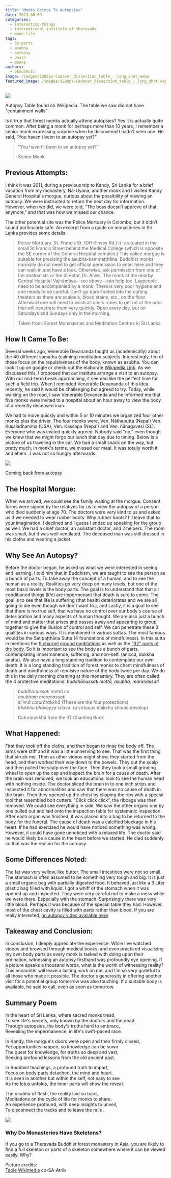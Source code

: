 ```yaml
---
title: "Monks Goings To Autopsies"
date: 2023-08-09
categories: 
  - interesting-things
  - international-institute-of-theravada
  - monk-life
tags: 
  - 32-parts
  - asubha
  - autopsy
  - death
  - monks
authors: 
  - bksubhuti
image: /images/1280px-Cadaver_dissection_table_-_long_shot.webp
featured_image: /images/1280px-Cadaver_dissection_table_-_long_shot.webp
---
```


![](/images/1280px-Cadaver_dissection_table_-_long_shot-1024x710.webp)

Autopsy Table found on Wikipedia. The table we saw did not have "containment walls"

Is it true that forest monks actually attend autopsies? Yes it is actually quite common. After being a monk for perhaps more than 10 years, I remember a senior monk expressing surprise when he discovered I hadn't seen one. He said, “You haven’t been to an autopsy yet?”

> "You haven't been to an autopsy yet?"
> 
> Senior Monk

## Previous Attempts:

I think it was 2011, during a previous trip to Kandy, Sri Lanka for a brief vacation from my monastery, Na-Uyana, another monk and I visited Kandy General Hospital's morgue, curious about the possibility of viewing an autopsy. We were instructed to return the next day for information. However, when we did, we were told, “The boss doesn’t approve of that anymore,” and that was how we missed our chance.

The other potential site was the Police Mortuary in Colombo, but it didn’t sound particularly safe. An excerpt from a guide on monasteries in Sri Lanka provides some details:

> Police Mortuary. St. Francis St. (Off Kinsey Rd.) It is situated in the small St Francis Street behind the Medical College (which is opposite the SE corner of the General Hospital complex.) This police morgue is suitable for precising the asubha-kammaṭṭhāna. Buddhist monks normally do not need to get official permission to enter here and they can walk in and have a look. Otherwise, ask permission from one of the anatomists or the director, Dr. Alwis. The monk at the nearby Central Hospital Vajirāmāya—see above—can help too. Laypeople need to be accompanied by a monk. There is very poor hygiene and one needs to be careful. Don't go bare-footed into the cutting theaters as there are scalpels, blood stains, etc., on the floor. Afterward one will need to wash all one's robes to get rid of the odor that will penetrate them very quickly. Open every day, but on Saturdays and Sundays only in the morning.
> 
> Taken from: Forest Monasteries and Meditation Centres in Sri Lanka

## How It Came To Be:

Several weeks ago, Venerable Devananda taught us (academically) about the 40 different samatha (calming) meditation subjects. Interestingly, ten of these focus on the repulsiveness of the body, known as asubha. You can look it up on google or check out the elaborate [Wikipedia Link](https://en.wikipedia.org/wiki/Patikulamanasikara). As we discussed this, I proposed that our institute arrange a visit to an autopsy. With our mid-term break approaching, it seemed like the perfect time for such a field trip. When I reminded Venerable Devananda of this idea recently, he said it would be challenging but agreed to try. Today, while walking on the road, I saw Venerable Devananda and he informed me that five monks were invited to a hospital about an hour away to view the body of a recently deceased man.

We had to move quickly and within 5 or 10 minutes we organized four other monks plus the driver. The four monks were, Ven. Nāthaputta (Nepal) Ven. Kusaladhamma (USA), Ven. Kassapa (Nepal) and Ven. ñānagavesi (SL). Everyone who was invited quickly agreed. Nobody said "no," even though we knew that we might forgo our lunch that day due to timing. Below is a picture of us traveling in the car. We had a small snack on the way, but pretty much, in monk's terms, we missed our meal. It was totally worth it and ehem...I was not so hungry afterwards.

![](/images/coming_back_autopsy-1024x472.webp)

Coming back from autopsy

## The Hospital Morgue:

When we arrived, we could see the family waiting at the morgue. Consent forms were signed by the relatives for us to view the autopsy of a person who died suddenly at age 70. The doctors were very kind to us and asked us if we needed to wear rubber boots. Why rubber boots? I'll leave that to your imagination. I declined and I guess I ended up speaking for the group as well. We had a chief doctor, an assistant doctor, and 2 helpers. The room was small, but it was well ventilated. The deceased man was still dressed in his cloths and wearing a jacket.

## Why See An Autopsy?

Before the doctor began, he asked us what we were interested in seeing and learning. I told him that in Buddhism, we are taught to see the person as a bunch of parts. To take away the concept of a human, and to see the human as a reality. Realities go very deep on many levels, but one of the most basic levels is the body parts. The goal is to understand that that all conditioned things (life) are impermenant that death is sure to come. The goal is to see that life is suffering (that health deteriorates and we are all going to die even though we don't want to.), and Lastly, it is a goal to see that there is no true self, that we have no control over our body's course of deterioration and many aspects of human thought. We are also just a bunch of mind and matter that arises and passes away and appearing to group together to give the illusion of control and self. We can penetrate these 3 qualities in various ways. It is mentioned in various suttas. The most famous would be the Satipaṭṭhāna Sutta (4 foundations of mindfulness). In this sutta in mentions the [9 charnel ground meditations](https://www.ancient-buddhist-texts.net/Texts-and-Translations/Chanting-for-Meditators/17-Satipatthana-Navasivathikapabbam.htm) as well as the ["32" parts of the body](https://www.ancient-buddhist-texts.net/Texts-and-Translations/Chanting-for-Meditators/16-Satipatthana-Patikulamanasikarapabbam.htm). So it is important to see the body as a bunch of parts, contemplating impermanence, suffering, and non-self. (anicca, dukkha anatta). We also have a long standing tradition to contemplate our own death. It is a long standing tradition of forest monks to chant mindfulness of death and mindfulness of repulsive nature of the body twice per day. We do this in the daily morning chanting at this monastery. They are often called the 4 protective meditations: _buddhānussati mettā, asubha, maraṇassati_

> _buddhānussati mettā ca_  
> _asubhaṃ maraṇassati_  
> _iti imā caturārakkhā_ (These are the four protections)  
> _bhikkhu bhāveyya sīlavā._ (a virtuous bhikkhu should develop)
> 
> Caturārakkhā from the IIT Chanting Book

## What Happened:

First they took off the cloths, and then began to rinse the body off. The arms were stiff and it was a little unnerving to see. That was the first thing that struck me. Then as other videos might show, they started from the head, and then worked their way down to the bowels. They cut the scalp and then pulled the scalp over the face. Then they took a small grinding wheel to open up the cap and inspect the brain for a cause of death. After the brain was removed, we took an educational look to see the human head with nothing inside. The doctor sliced the brain in to one inch strips and inspected it for abnormalities and saw that there was no cause of death in the brain. Then they opened up the chest by clipping the ribs with a special tool that resembled bolt cutters. "Click click click", the ribcage was then removed. We could see everything in side. We saw the other organs one by one pulled out and laid onto the inspection table for systematic inspection. After each organ was finished, it was placed into a bag to be returned to the body for the funeral. The cause of death was a calcified blockage in his heart. If he had exercised he would have noticed something was wrong. However, it could have gone unnoticed with a relaxed life. The doctor said he would likely be a cause in the heart before we started. He died suddenly so that was the reason for the autopsy.

## Some Differences Noted:

The fat was very yellow, like butter. The small intestines were not so small. The stomach is often assumed to be something very tough and big. It is just a small organic bag with partially digested food. It behaved just like a 3 Liter plastic bag filled with liquid. I got a whiff of the stomach when it was opened up and inspected. They were very careful not to make a mess while we were there. Especially with the stomach. Surprisingly there was very little blood. Perhaps it was because of the special table they had. However, most of the chest cavity is filled with parts rather than blood. If you are really interested, [an autopsy video available here](https://www.youtube.com/watch?v=nHeFUT-11So)

## Takeaway and Conclusion:

In conclusion, I deeply appreciate the experience. While I've watched videos and browsed through medical books, and even practiced visualizing my own body parts as every monk is tasked with doing upon their ordination, witnessing an autopsy firsthand was profoundly eye opening. If a picture speaks a thousand words, what is the worth of witnessing reality? This encounter will leave a lasting mark on me, and I'm so very grateful to all those who made it possible. The doctor's generosity in offering another visit for a potential group tomorrow was also touching. If a suitable body is available, he said to call, even as soon as tomorrow.

## Summary Poem

In the heart of Sri Lanka, where sacred monks tread,  
To see life's secrets, only known by the doctors and the dead.  
Through autopsies, the body's truths hard to embrace,  
Revealing the impermanence, in life's swift-paced race.

In Kandy, the morgue's doors were open and then firmly closed,  
Yet opportunities happen, so knowledge can be sown.  
The quest for knowledge, for truths so deep and vast,  
Seeking profound lessons from the old ancient past.

In Buddhist teachings, a profound truth to impart,  
Focus on body parts detached, the mind and heart.  
It is seen in another but within the self, not easy to see  
As the lotus unfolds, the inner parts will show the reveal.

The _asubha_ of flesh, the reality laid so bare,  
Meditations on the cycle of life for monks to share.  
An experience profound, with deep insights to unveil,  
To disconnect the tracks and to leave the rails .

![](/images/MonkSkeleton.webp)

### Why Do Monasteries Have Skeletons?

If you go to a Theravada Buddhist forest monastery in Asia, you are likely to find a full skeleton or parts of a skeleton somewhere where it can be viewed easily. Why?

Picture credits:  
[Table Wikimedia](https://commons.wikimedia.org/w/index.php?curid=170499) cc-SA-Atrib